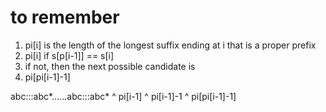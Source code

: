 # to remember
1. pi[i] is the length of the longest suffix ending at i
   that is a proper prefix
1. pi[i] if s[p[i-1]] == s[i]
1. if not, then the next possible candidate is
1. pi[pi[i-1]-1]

abc:::abc*......abc:::abc*
         ^
         pi[i-1]
        ^
        pi[i-1]-1
   ^
   pi[pi[i-1]-1]
